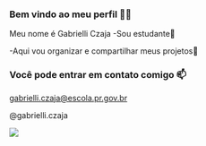 ### Bem vindo ao meu perfil 🖤💔

Meu nome é Gabrielli Czaja
-Sou estudante🤕

-Aqui vou organizar e compartilhar meus projetos🤯
### Você pode entrar em contato comigo 📫

gabrielli.czaja@escola.pr.gov.br

@gabrielli.czaja


![](https://media.tenor.com/GTcT7HODLRgAAAAC/smiling-cat-creepy-cat.gif)
